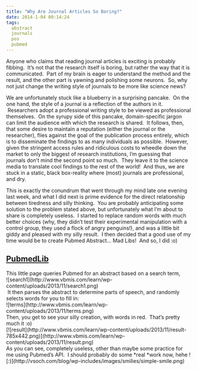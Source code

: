 ```yaml
---
title: "Why Are Journal Articles So Boring?"
date: 2014-1-04 00:14:24
tags:
  abstract
  journals
  pos
  pubmed
---
```



Anyone who claims that reading journal articles is exciting is probably fibbing.  It’s not that the research itself is boring, but rather the way that it is communicated.  Part of my brain is eager to understand the method and the result, and the other part is yawning and polishing some neurons.  So, why not just change the writing style of journals to be more like science news?

We are unfortunately stuck like a blueberry in a surprising pancake.  On the one hand, the style of a journal is a reflection of the authors in it.  Researchers adopt a professional writing style to be viewed as professional themselves.  On the syrupy side of this pancake, domain-specific jargon can limit the audience with which the research is shared.  It follows, then, that some desire to maintain a reputation (either the journal or the researcher), flies against the goal of the publication process entirely, which is to disseminate the findings to as many individuals as possible.  However, given the stringent access rules and ridiculous costs to wheedle down the market to only the biggest of research institutions, I’m guessing that journals don’t mind the second point so much.  They leave it to the science media to translate cool findings to the rest of the world!  And thus, we are stuck in a static, black box-reality where (most) journals are professional, and dry.

This is exactly the conundrum that went through my mind late one evening last week, and what I did next is prime evidence for the direct relationship between tiredness and silly thinking.  You are probably anticipating some solution to the problem stated above, but unfortunately what I’m about to share is completely useless.  I started to replace random words with much better choices (why, they didn’t test their experimental manipulation with a control group, they used a flock of angry penguins!), and was a little bit giddy and pleased with my silly result.  I then decided that a good use of my time would be to create Pubmed Abstract… Mad Libs!  And so, I did :o)


## 


## [PubmedLib](http://www.vbmis.com/bmi/project/PUBMEDLib/)

<div></div><div>This little page queries Pubmed for an abstract based on a search term,</div><div>![search1](http://www.vbmis.com/learn/wp-content/uploads/2013/11/search1.png)</div><div> It then parses the abstract to determine parts of speech, and randomly selects words for you to fill in:</div><div>![terms](http://www.vbmis.com/learn/wp-content/uploads/2013/11/terms.png)</div><div>Then, you get to see your silly creation, with words in red.  That’s pretty much it :o)</div><div>[![result](http://www.vbmis.com/learn/wp-content/uploads/2013/11/result-785x442.png)](http://www.vbmis.com/learn/wp-content/uploads/2013/11/result.png)</div><div></div><div>As you can see, completely useless, other than maybe some practice for me using Pubmed’s API.  I should probably do some *real *work now, hehe ![:)](http://vsoch.com/blog/wp-includes/images/smilies/simple-smile.png)</div>
